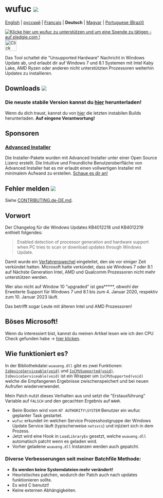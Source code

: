 # wufuc [![](https://ci.appveyor.com/api/projects/status/0s2unkpokttyslf0?svg=true)](https://ci.appveyor.com/project/zeffy/wufuc)

[English](README.md) | [русский](README.ru-RU.md) | [Français](README.fr-FR.md) | **Deutsch** | [Magyar](README.hu-HU.md) | [Portuguese (Brazil)](README.pt-BR.md)

[![Klicke hier um wufuc zu unterstützen und um eine Spende zu tätigen - auf pledgie.com !](https://pledgie.com/campaigns/34055.png)](https://pledgie.com/campaigns/34055) <a href='https://gratipay.com/wufuc/'><img height=37 alt='Click here to tip wufuc on Gratipay!' src='https://cdn.rawgit.com/zeffy/gratipay-badge/master/dist/gratipay.svg' /></a>

Das Tool schaltet die "Unsupported Hardware" Nachricht in Windows Update ab, und erlaubt dir auf Windows 7 und 8.1 Systemen mit Intel Kaby Lake, AMD Ryzen oder anderen nicht unterstützten Prozessoren weiterhin Updates zu installieren.

## Downloads [![](https://img.shields.io/github/downloads/zeffy/wufuc/total.svg)](../../releases)

### Die neuste stabile Version kannst du [hier](../../releases/latest) herunterladen!

Wenn du dich traust, kannst du von [hier](https://ci.appveyor.com/project/zeffy/wufuc) die letzten instabilen Builds herunterladen. **Auf eingene Verantwortung!**

## Sponsoren

### [Advanced Installer](http://www.advancedinstaller.com/)
Die Installer-Pakete wurden mit Advanced Installer unter einer Open Source Lizenz erstellt. Die Intuitive und Freundliche Benutzeroberfläche von Advanced Installer hat es mir erlaubt einen vollwertigen Installer mit minimalem Aufwand zu erstellen. [Schaue es dir an!](http://www.advancedinstaller.com/)

## Fehler melden [![](https://isitmaintained.com/badge/resolution/zeffy/wufuc.svg)](https://isitmaintained.com/project/zeffy/wufuc)

Siehe [CONTRIBUTING.de-DE.md](CONTRIBUTING.de-DE.md).

## Vorwort

Der Changelog für die Windows Updates KB4012218 und KB4012219 enthielt folgendes:

> Enabled detection of processor generation and hardware support when PC tries to scan or download updates through Windows Update.

Damit wurde ein [Verfahrenswechel](https://blogs.windows.com/windowsexperience/2016/01/15/windows-10-embracing-silicon-innovation/) eingeleitet, den sie vor einiger Zeit verkündet hatten. Microsoft hatte verkündet, dass sie Windows 7 oder 8.1 auf Nächste Generation Intel, AMD und Qualcomm Prozessoren nicht mehr unterstützen werden.

Wer also nicht auf Window 10 "upgraded" ist gea*****, obwohl der Erweiterte Support für Windows 7 und 8.1 bis zum 4. Januar 2020, respektiv zum 10. Januar 2023 läuft.

Das betrifft sogar Leute mit älteren Intel und AMD Prozessoren!

## Böses Microsoft!

Wenn du interessiert bist, kannst du meinen Artikel lesen wie ich den CPU Check gefunden habe -> [hier klicken](../../tree/old-kb4012218-19).

## Wie funktioniert es?

In der Bibliothekdatei `wuaueng.dll` gibt es zwei Funktionen: [`IsDeviceServiceable(void)`](https://gist.github.com/zeffy/e5ec266952932bc905eb0cbc6ed72185) und [`IsCPUSupported(void)`](https://gist.github.com/zeffy/1a8f8984d2bec97ae24af63a76278694). `IsDeviceServiceable(void)` ist ein Wrapper um `IsCPUSupported(void)` welche die Empfangenen Ergebnisse zwischenspeichert und bei neuen Aufrufen wiederverwendet.

Mein Patch nutzt dieses Verhalten aus und setzt die "Erstausführung" Variable auf `FALSCH` und den gecachten Ergebnis auf `WAHR`.

- Beim Booten wird vom `NT AUTHORITY\SYSTEM` Benutzer ein wufuc geplanter Task gestartet.
- `wufuc` erkundet im welchen Service Prozesshostgruppe der Windows Update Service läuft (typischerweise `netsvcs`) und injiziert sich in dem Prozess.
- Jetzt wird eine Hook in `LoadLibraryEx` gesetzt, welche `wuaueng.dll` automatisch patcht wenn es geladen wird.
- Vorher geladene `wuaueng.dll` Instanzen werden auch gepatcht.

### Diverse Verbesserungen seit meiner Batchfile Methode:

- **Es werden keine Systemdateien mehr verändert!**
- Heuristisches patchen, wodurch der Patch auch nach updates funktionieren sollte.
- Es wird C benutzt!
- Keine externen Abhängigkeiten.
